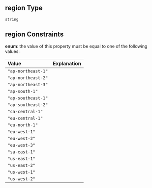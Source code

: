 ## region Type

`string`

## region Constraints

**enum**: the value of this property must be equal to one of the following values:

| Value              | Explanation |
| :----------------- | :---------- |
| `"ap-northeast-1"` |             |
| `"ap-northeast-2"` |             |
| `"ap-northeast-3"` |             |
| `"ap-south-1"`     |             |
| `"ap-southeast-1"` |             |
| `"ap-southeast-2"` |             |
| `"ca-central-1"`   |             |
| `"eu-central-1"`   |             |
| `"eu-north-1"`     |             |
| `"eu-west-1"`      |             |
| `"eu-west-2"`      |             |
| `"eu-west-3"`      |             |
| `"sa-east-1"`      |             |
| `"us-east-1"`      |             |
| `"us-east-2"`      |             |
| `"us-west-1"`      |             |
| `"us-west-2"`      |             |
